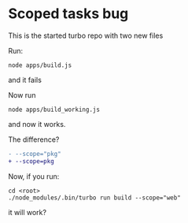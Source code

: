 # Scoped tasks bug

This is the started turbo repo with two new files

Run:

```
node apps/build.js
```

and it fails


Now run

```
node apps/build_working.js
```

and now it works.

The difference?

```diff
- --scope="pkg"
+ --scope=pkg
```


Now, if you run:

```
cd <root>
./node_modules/.bin/turbo run build --scope="web"   
```

it will work?
